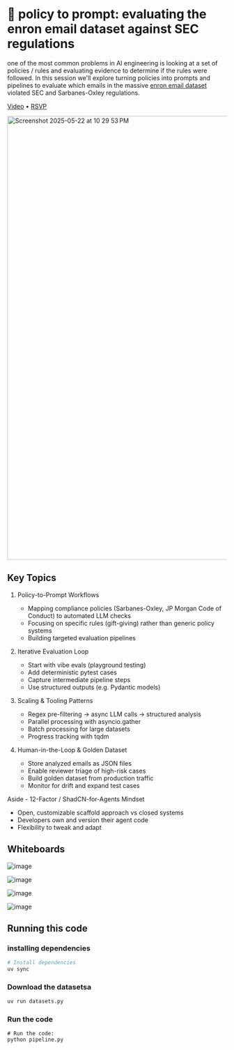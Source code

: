 # 🦄 policy to prompt: evaluating the enron email dataset against SEC regulations

one of the most common problems in AI engineering is looking at a set of policies / rules and evaluating evidence to determine if the rules were followed. In this session we'll explore turning policies into prompts and pipelines to evaluate which emails in the massive [enron email dataset](https://www.cs.cmu.edu/~enron/) violated SEC and Sarbanes-Oxley regulations.

[Video](https://www.youtube.com/watch?v=gkekVC67iVs) • [RSVP](https://lu.ma/iw1d9l3j)

<a href="https://www.youtube.com/watch?v=gkekVC67iVs"><img width="1019" alt="Screenshot 2025-05-22 at 10 29 53 PM" src="https://github.com/user-attachments/assets/68c43941-f249-4c92-9a69-54db5e4a62ee" /></a>


## Key Topics

1. Policy-to-Prompt Workflows
    - Mapping compliance policies (Sarbanes-Oxley, JP Morgan Code of Conduct) to automated LLM checks
    - Focusing on specific rules (gift-giving) rather than generic policy systems
    - Building targeted evaluation pipelines

1. Iterative Evaluation Loop
    - Start with vibe evals (playground testing)
    - Add deterministic pytest cases
    - Capture intermediate pipeline steps
    - Use structured outputs (e.g. Pydantic models)

3. Scaling & Tooling Patterns
    - Regex pre-filtering → async LLM calls → structured analysis
    - Parallel processing with asyncio.gather
    - Batch processing for large datasets
    - Progress tracking with tqdm

4. Human-in-the-Loop & Golden Dataset
    - Store analyzed emails as JSON files
    - Enable reviewer triage of high-risk cases
    - Build golden dataset from production traffic
    - Monitor for drift and expand test cases

Aside - 12-Factor / ShadCN-for-Agents Mindset
- Open, customizable scaffold approach vs closed systems
- Developers own and version their agent code
- Flexibility to tweak and adapt


## Whiteboards

![image](https://github.com/user-attachments/assets/fcd7f73b-ee1f-485d-8771-f09176b54196)

![image](https://github.com/user-attachments/assets/d18c4c82-e3b2-4eca-922a-b5e80f37956f)

![image](https://github.com/user-attachments/assets/ddd2cddc-a596-4ef0-8543-4aacbbd76a7f)

![image](https://github.com/user-attachments/assets/c76ab794-5f21-4e07-963e-2f65c6b7cbf5)


## Running this code

### installing dependencies

```bash
# Install dependencies
uv sync
```

### Download the datasetsa

```bash
uv run datasets.py

```



### Run the code

```
# Run the code:
python pipeline.py
```
